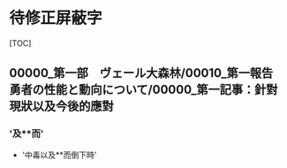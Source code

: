 # 待修正屏蔽字

[TOC]

## 00000_第一部　ヴェール大森林/00010_第一報告　勇者の性能と動向について/00000_第一記事：針對現狀以及今後的應對

### '及**而'

- '中毒以及**而倒下時'
